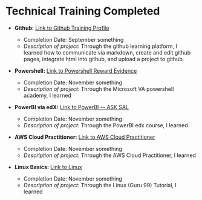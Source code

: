 # Technical Training Completed

* **Github:** [Link to Github Training Profile](https://github.com/kwbarker)
  * Completion Date: September something 
  * _Description of project:_ Through the github learning platform, I learned how to communicate via markdown, create and edit github pages, integrate html into github, and upload a project to github. 
 
* **Powershell:** [Link to Powershell Reward Evidence](https://mva.microsoft.com/MyMVA/Dashboard.aspx)
  * Completion Date: November something
  * _Description of project:_ Through the Microsoft VA powershell academy, I learned 


* **PowerBI via edX:** [Link to PowerBI -- ASK SAL](https://courses.edx.org/courses/course-v1:Microsoft+DAT207x+2T2018/course/)
  * Completion Date: November something
  * _Description of project:_ Through the PowerBI edx course, I learned 


* **AWS Cloud Practitioner:** [Link to AWS Cloud Practitioner](#)
  * Completion Date: November something
  * _Description of project:_ Through the AWS Cloud Practitioner, I learned

* **Linux Basics:** [Link to Linux](#)
  * Completion Date: November something
  * _Description of project:_ Through the Linux (Guru 99) Tutorial, I learned
















































